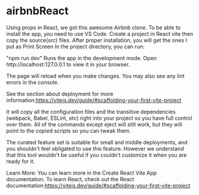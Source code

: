 # airbnbReact

Using props in React, we got this awesome Airbnb clone.
To be able to install the app, you need to use VS Code. Create a project in React vite then copy the source(src) files. After proper installation, you will get the ones I put as Print Screen In the project directory, you can run:

"npm run dev"  Runs the app in the development mode. Open http://localhost:127.0.0.1 to view it in your browser.

The page will reload when you make changes. You may also see any lint errors in the console.

See the section about deployment for more information:https://vitejs.dev/guide/#scaffolding-your-first-vite-project

It will copy all the configuration files and the transitive dependencies (webpack, Babel, ESLint, etc) right into your project so you have full control over them. All of the commands except eject will still work, but they will point to the copied scripts so you can tweak them. 

The curated feature set is suitable for small and middle deployments, and you shouldn't feel obligated to use this feature. However we understand that this tool wouldn't be useful if you couldn't customize it when you are ready for it.

Learn More: You can learn more in the Create React Vite App documentation. To learn React, check out the React documentation:https://vitejs.dev/guide/#scaffolding-your-first-vite-project



